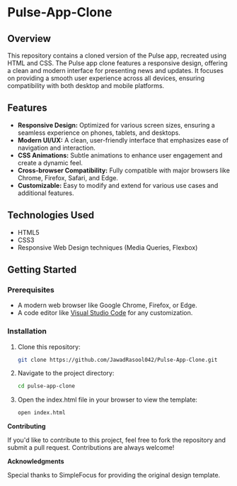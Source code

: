 # Pulse-App-Clone

## Overview
This repository contains a cloned version of the Pulse app, recreated using HTML and CSS. The Pulse app clone features a responsive design, offering a clean and modern interface for presenting news and updates. It focuses on providing a smooth user experience across all devices, ensuring compatibility with both desktop and mobile platforms.

## Features
- **Responsive Design:** Optimized for various screen sizes, ensuring a seamless experience on phones, tablets, and desktops.
- **Modern UI/UX:** A clean, user-friendly interface that emphasizes ease of navigation and interaction.
- **CSS Animations:** Subtle animations to enhance user engagement and create a dynamic feel.
- **Cross-browser Compatibility:** Fully compatible with major browsers like Chrome, Firefox, Safari, and Edge.
- **Customizable:** Easy to modify and extend for various use cases and additional features.

## Technologies Used

- HTML5
- CSS3
- Responsive Web Design techniques (Media Queries, Flexbox)

## Getting Started

### Prerequisites
- A modern web browser like Google Chrome, Firefox, or Edge.
- A code editor like [Visual Studio Code](https://code.visualstudio.com/) for any customization.

### Installation

1. Clone this repository:
   ```bash
   git clone https://github.com/JawadRasool042/Pulse-App-Clone.git
2. Navigate to the project directory:
   ```bash
   cd pulse-app-clone
3. Open the index.html file in your browser to view the template:
   ```bash
   open index.html
   
**Contributing**

If you'd like to contribute to this project, feel free to fork the repository and submit a pull request. Contributions are always welcome!

**Acknowledgments**

Special thanks to SimpleFocus for providing the original design template.
